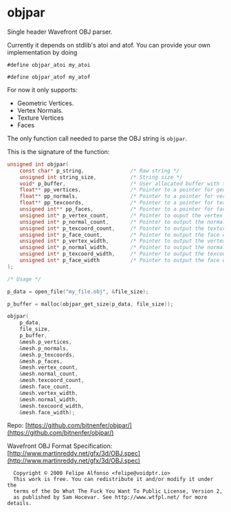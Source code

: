 objpar
======

Single header Wavefront OBJ parser.
 
Currently it depends on stdlib's atoi and atof. You can provide your own implementation
by doing 

`#define objpar_atoi my_atoi`

`#define objpar_atof my_atof`

 For now it only supports:
 - Geometric Vertices.
 - Vertex Normals.
 - Texture Vertices
 - Faces

 The only function call needed to parse the OBJ string is `objpar`.

 This is the signature of the function:

```C
unsigned int objpar(
    const char* p_string,               /* Raw string */
    unsigned int string_size,           /* String size */
    void* p_buffer,                     /* User allocated buffer with the size provided by objpar_get_size() */
    float** pp_vertices,                /* Pointer to a pointer for geometric vertices */
    float** pp_normals,                 /* Pointer to a pointer for vertex normals */
    float** pp_texcoords,               /* Pointer to a pointer for texture coordinates */
    unsigned int** pp_faces,            /* Pointer to a pointer for faces */
    unsigned int* p_vertex_count,       /* Pointer to ouput the vertex count */
    unsigned int* p_normal_count,       /* Pointer to output the normal count */
    unsigned int* p_texcoord_count,     /* Pointer to output the texture coordinate count */
    unsigned int* p_face_count,         /* Pointer to output the face count */
    unsigned int* p_vertex_width,       /* Pointer to output the vertex width (if it's vec2, vec3 or vec4) */
    unsigned int* p_normal_width,       /* Pointer to output the normal width (if it's vec2, vec3 or vec4) */
    unsigned int* p_texcoord_width,     /* Pointer to output the texcoord width (if it's vec2, vec3 or vec4) */
    unsigned int* p_face_width          /* Pointer to output the face width (if it's a triangle or a quad) */
);

/* Usage */

p_data = open_file("my_file.obj", &file_size);

p_buffer = malloc(objpar_get_size(p_data, file_size));

objpar(
    p_data, 
    file_size,
    p_buffer,
    &mesh.p_vertices,
    &mesh.p_normals,
    &mesh.p_texcoords,
    &mesh.p_faces,
    &mesh.vertex_count,
    &mesh.normal_count,
    &mesh.texcoord_count,
    &mesh.face_count,
    &mesh.vertex_width,
    &mesh.normal_width,
    &mesh.texcoord_width,
    &mesh.face_width);

```

Repo: [https://github.com/bitnenfer/objpar/](https://github.com/bitnenfer/objpar/)

Wavefront OBJ Format Specification: [http://www.martinreddy.net/gfx/3d/OBJ.spec](http://www.martinreddy.net/gfx/3d/OBJ.spec)

```
  Copyright © 2000 Felipe Alfonso <felipe@voidptr.io>
  This work is free. You can redistribute it and/or modify it under the
  terms of the Do What The Fuck You Want To Public License, Version 2,
  as published by Sam Hocevar. See http://www.wtfpl.net/ for more details.
```

